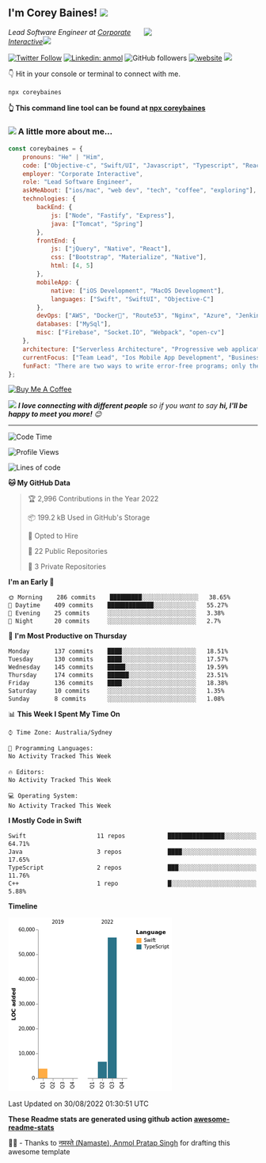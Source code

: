 <h2>I'm Corey Baines! <img src="https://media.giphy.com/media/LEe5yo2E9Fi3FmuEPK/giphy.gif" width="50"></h2>
<img align='right' src="https://media.giphy.com/media/j3dtanKNN4dY6jh6AG/giphy.gif" width="230">
<p><em>Lead Software Engineer at <a href="https://www.corporateinteractive.com.au">Corporate Interactive</a><img src="https://media.giphy.com/media/dtra4r7NXUlI5XRfOR/giphy.gif" width="30"> 
</em></p>

[![Twitter Follow](https://img.shields.io/twitter/follow/coreybaines?label=Follow)](https://twitter.com/intent/follow?screen_name=coreybaines)
[![Linkedin: anmol](https://img.shields.io/badge/-anmol-blue?style=flat-square&logo=Linkedin&logoColor=white&link=https://www.linkedin.com/in/coreybaines/)](https://www.linkedin.com/in/coreybaines/)
![GitHub followers](https://img.shields.io/github/followers/coreybain?label=Follow&style=social)
[![website](https://img.shields.io/badge/Website-46a2f1.svg?&style=flat-square&logo=Google-Chrome&logoColor=white&link=https://coreybaines.com/)](https://coreybaines.com/)
![](https://visitor-badge.glitch.me/badge?page_id=coreybain.coreybain)

👇 Hit in your console or terminal to connect with me.

```bash
npx coreybaines
```
**👆 This command line tool can be found at [npx coreybaines](https://github.com/coreybain/npx_card)**

### <img src="https://media.giphy.com/media/UVG0BN8TOMKkPOJS6e/source.gif" height="20">    A little more about me...  

```javascript
const coreybaines = {
    pronouns: "He" | "Him",
    code: ["Objective-c", "Swift/UI", "Javascript", "Typescript", "React", "Node", "Java"],
    employer: "Corporate Interactive",
    role: "Lead Software Engineer",
    askMeAbout: ["ios/mac", "web dev", "tech", "coffee", "exploring"],
    technologies: {
        backEnd: {
            js: ["Node", "Fastify", "Express"],
            java: ["Tomcat", "Spring"]
        },
        frontEnd: {
            js: ["jQuery", "Native", "React"],
            css: ["Bootstrap", "Materialize", "Native"],
            html: [4, 5]
        },
        mobileApp: {
            native: ["iOS Development", "MacOS Development"],
            languages: ["Swift", "SwiftUI", "Objective-C"]
        },
        devOps: ["AWS", "Docker🐳", "Route53", "Nginx", "Azure", "Jenkins.IO", "Travis CI", "CircleCI"],
        databases: ["MySql"],
        misc: ["Firebase", "Socket.IO", "Webpack", "open-cv"]
    },
    architecture: ["Serverless Architecture", "Progressive web applications", "Single page applications", "AWS Tomcat Business stacks"],
    currentFocus: ["Team Lead", "Ios Mobile App Development", "Business Web Applications"],
    funFact: "There are two ways to write error-free programs; only the third one works"
};
```
<a href="https://www.buymeacoffee.com/coreybaines" target="_blank"><img src="https://cdn.buymeacoffee.com/buttons/v2/default-red.png" alt="Buy Me A Coffee" width="150" ></a>

<img src="https://media.giphy.com/media/LnQjpWaON8nhr21vNW/giphy.gif" width="60"> <em><b>I love connecting with different people</b> so if you want to say <b>hi, I'll be happy to meet you more!</b> 😊</em>

---
<!--START_SECTION:waka-->
![Code Time](http://img.shields.io/badge/Code%20Time-591%20hrs%2018%20mins-blue)

![Profile Views](http://img.shields.io/badge/Profile%20Views-0-blue)

![Lines of code](https://img.shields.io/badge/From%20Hello%20World%20I%27ve%20Written-67%20Thousand%20lines%20of%20code-blue)

**🐱 My GitHub Data** 

> 🏆 2,996 Contributions in the Year 2022
 > 
> 📦 199.2 kB Used in GitHub's Storage 
 > 
> 💼 Opted to Hire
 > 
> 📜 22 Public Repositories 
 > 
> 🔑 3 Private Repositories  
 > 
**I'm an Early 🐤** 

```text
🌞 Morning    286 commits    █████████░░░░░░░░░░░░░░░░   38.65% 
🌆 Daytime    409 commits    █████████████░░░░░░░░░░░░   55.27% 
🌃 Evening    25 commits     ░░░░░░░░░░░░░░░░░░░░░░░░░   3.38% 
🌙 Night      20 commits     ░░░░░░░░░░░░░░░░░░░░░░░░░   2.7%

```
📅 **I'm Most Productive on Thursday** 

```text
Monday       137 commits    ████░░░░░░░░░░░░░░░░░░░░░   18.51% 
Tuesday      130 commits    ████░░░░░░░░░░░░░░░░░░░░░   17.57% 
Wednesday    145 commits    █████░░░░░░░░░░░░░░░░░░░░   19.59% 
Thursday     174 commits    ██████░░░░░░░░░░░░░░░░░░░   23.51% 
Friday       136 commits    ████░░░░░░░░░░░░░░░░░░░░░   18.38% 
Saturday     10 commits     ░░░░░░░░░░░░░░░░░░░░░░░░░   1.35% 
Sunday       8 commits      ░░░░░░░░░░░░░░░░░░░░░░░░░   1.08%

```


📊 **This Week I Spent My Time On** 

```text
⌚︎ Time Zone: Australia/Sydney

💬 Programming Languages: 
No Activity Tracked This Week

🔥 Editors: 
No Activity Tracked This Week

💻 Operating System: 
No Activity Tracked This Week

```

**I Mostly Code in Swift** 

```text
Swift                    11 repos            ████████████████░░░░░░░░░   64.71% 
Java                     3 repos             ████░░░░░░░░░░░░░░░░░░░░░   17.65% 
TypeScript               2 repos             ███░░░░░░░░░░░░░░░░░░░░░░   11.76% 
C++                      1 repo              █░░░░░░░░░░░░░░░░░░░░░░░░   5.88%

```


**Timeline**

![Chart not found](https://raw.githubusercontent.com/coreybain/coreybain/main/charts/bar_graph.png) 


 Last Updated on 30/08/2022 01:30:51 UTC
<!--END_SECTION:waka-->

**These Readme stats are generated using github action [awesome-readme-stats](https://github.com/anmol098/waka-readme-stats)**

🙏🏻 - Thanks to <a href="https://github.com/anmol098/">नमस्ते (Namaste), Anmol Pratap Singh</a> for drafting this awesome template
